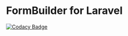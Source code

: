 
# FormBuilder for Laravel

[![Codacy Badge](https://api.codacy.com/project/badge/Grade/ef1c5c4c94a4468bb30aa127bd708de0)](https://www.codacy.com/app/dmandrade/formbuilder?utm_source=github.com&utm_medium=referral&utm_content=dmandrade/formbuilder&utm_campaign=badger)

